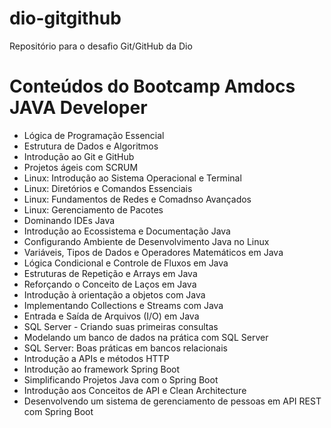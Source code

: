 # dio-gitgithub
Repositório para o desafio Git/GitHub da Dio

# Conteúdos do Bootcamp Amdocs JAVA Developer

- Lógica de Programação Essencial
- Estrutura de Dados e Algoritmos
- Introdução ao Git e GitHub
- Projetos ágeis com SCRUM
- Linux: Introdução ao Sistema Operacional e Terminal
- Linux: Diretórios e Comandos Essenciais
- Linux: Fundamentos de Redes e Comadnso Avançados
- Linux: Gerenciamento de Pacotes
- Dominando IDEs Java
- Introdução ao Ecossistema e Documentação Java
- Configurando Ambiente de Desenvolvimento Java no Linux
- Variáveis, Tipos de Dados e Operadores Matemáticos em Java
- Lógica Condicional e Controle de Fluxos em Java
- Estruturas de Repetição e Arrays em Java
- Reforçando o Conceito de Laços em Java
- Introdução à orientação a objetos com Java
- Implementando Collections e Streams com Java
- Entrada e Saída de Arquivos (I/O) em Java
- SQL Server - Criando suas primeiras consultas
- Modelando um banco de dados na prática com SQL Server
- SQL Server: Boas práticas em bancos relacionais
- Introdução a APIs e métodos HTTP
- Introdução ao framework Spring Boot
- Simplificando Projetos Java com o Spring Boot
- Introdução aos Conceitos de API e Clean Architecture
- Desenvolvendo um sistema de gerenciamento de pessoas em API REST com Spring Boot
